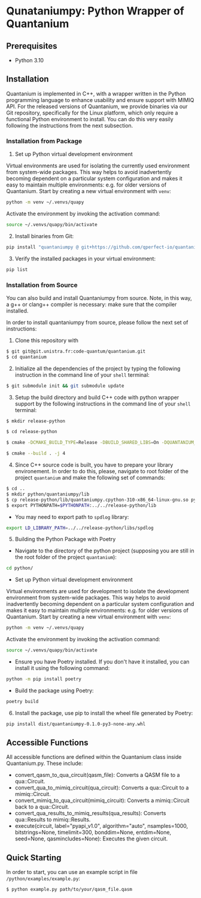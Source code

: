 # Qunataniumpy: Python Wrapper of Quantanium

## Prerequisites

- Python 3.10

## Installation

Quantanium is implemented in C++, with a wrapper written in the Python programming language to enhance usability and ensure support with MIMIQ API.
For the released versions of Quantanium, we provide binaries via our Git repository, specifically for the Linux platform, which only require a functional Python environment to install.
You can do this very easily following the instructions from the next subsection.

### Installation from Package

1. Set up Python virtual development environment

Virtual environments are used for isolating the currently used environment from system-wide packages.
This way helps to avoid inadvertently becoming dependent on a particular system configuration and makes it easy to maintain multiple environments: e.g. for older versions of Quantanium.
Start by creating a new virtual environment with `venv`:

```sh
python -m venv ~/.venvs/quapy
```
Activate the environment by invoking the activation command:

```sh
source ~/.venvs/quapy/bin/activate
```

2. Install binaries from Git:

```sh
pip install "quantaniumpy @ git+https://github.com/qperfect-io/quantaniumpy.git"
```

3. Verify the installed packages in your virtual environment:

```sh
pip list
```

### Installation from Source

You can also build and install Quantaniumpy from source. Note, in this way, a g++ or clang++ compiler is necessary: make sure that the compiler installed.

In order to install quantaniumpy from source, please follow the next set of instructions:

1. Clone this repository with

```sh
$ git git@git.unistra.fr:code-quantum/quantanium.git
$ cd quantanium
```

2. Initialize all the dependencies of the project by typing the following instruction in the command line of your `shell` terminal:

```sh
$ git submodule init && git submodule update
```

3. Setup the build directory and build C++ code with python wrapper support by the following instructions in the command line of your `shell` terminal:

```sh
$ mkdir release-python

$ cd release-python

$ cmake -DCMAKE_BUILD_TYPE=Release -DBUILD_SHARED_LIBS=On -DQUANTANIUM_WITH_PYTHON=On ../

$ cmake --build . -j 4
```

4. Since C++ source code is built, you have to prepare your library environement. 
   In order to do this, please, navigate to root folder of the project `quantanium` and make the following set of commands: 
```sh
$ cd ..
$ mkdir python/quantaniumpy/lib
$ cp release-python/lib/quantaniumpy.cpython-310-x86_64-linux-gnu.so python/quantaniumpy/lib
$ export PYTHONPATH=$PYTHONPATH:../../release-python/lib

```
- You may need to export path to `spdlog` library:
```sh
export LD_LIBRARY_PATH=../../release-python/libs/spdlog
```

5. Building the Python Package with Poetry

- Navigate to the directory of the python project (supposing you are still in the root folder of the project `quantanium`):

```sh
cd python/
```

- Set up Python virtual development environment

Virtual environments are used for development to isolate the development environment from system-wide packages.
This way helps to avoid inadvertently becoming dependent on a particular system configuration and makes it easy to maintain multiple environments: e.g. for older versions of Quantanium.
Start by creating a new virtual environment with `venv`:

```sh
python -m venv ~/.venvs/quapy 
```
Activate the environment by invoking the activation command:
```sh
source ~/.venvs/quapy/bin/activate
```

- Ensure you have Poetry installed. If you don't have it installed, you can install it using the following command:

```sh
python -m pip install poetry
```

- Build the package using Poetry:
```sh
poetry build
```

6. Install the package, use pip to install the wheel file generated by Poetry:

```sh
pip install dist/quantaniumpy-0.1.0-py3-none-any.whl
```

## Accessible Functions

All accessible functions are defined within the Quantanium class inside Quantanium.py. These include:
- convert_qasm_to_qua_circuit(qasm_file): Converts a QASM file to a qua::Circuit.
- convert_qua_to_mimiq_circuit(qua_circuit): Converts a qua::Circuit to a mimiq::Circuit.
- convert_mimiq_to_qua_circuit(mimiq_circuit): Converts a mimiq::Circuit back to a qua::Circuit.
- convert_qua_results_to_mimiq_results(qua_results): Converts qua::Results to mimiq::Results.
- execute(circuit, label="pyapi_v1.0", algorithm="auto", nsamples=1000, bitstrings=None, timelimit=300, bonddim=None, entdim=None, seed=None, qasmincludes=None): Executes the given circuit.

## Quick Starting
In order to start, you can use an example script in file `/python/examples/example.py`:


```sh
$ python example.py path/to/your/qasm_file.qasm
```


